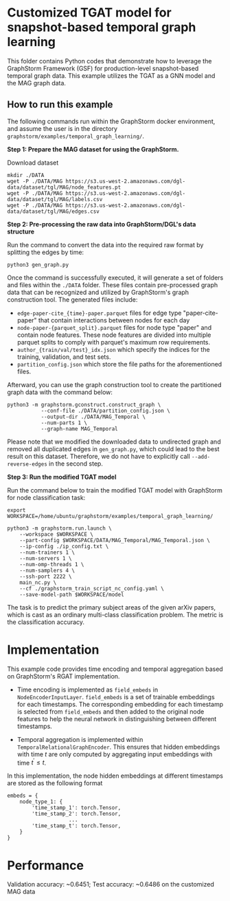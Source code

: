 # Customized TGAT model for snapshot-based temporal graph learning

This folder contains Python codes that demonstrate how to leverage the GraphStorm Framework (GSF) for production-level snapshot-based temporal graph data. This example utilizes the TGAT as a GNN model and the MAG graph data.

## How to run this example

The following commands run within the GraphStorm docker environment, and assume the user is in the directory `graphstorm/examples/temporal_graph_learning/`.

**Step 1: Prepare the MAG dataset for using the GraphStorm.**

Download dataset
```
mkdir ./DATA
wget -P ./DATA/MAG https://s3.us-west-2.amazonaws.com/dgl-data/dataset/tgl/MAG/node_features.pt
wget -P ./DATA/MAG https://s3.us-west-2.amazonaws.com/dgl-data/dataset/tgl/MAG/labels.csv
wget -P ./DATA/MAG https://s3.us-west-2.amazonaws.com/dgl-data/dataset/tgl/MAG/edges.csv
```

**Step 2: Pre-processing the raw data into GraphStorm/DGL's data structure**

Run the command to convert the data into the required raw format by splitting the edges by time:
```
python3 gen_graph.py
```

Once the command is successfully executed, it will generate a set of folders and files within the `./DATA` folder.
These files contain pre-processed graph data that can be recognized and utilized by GraphStorm's graph construction tool. The generated files include:
- `edge-paper-cite_{time}-paper.parquet` files for edge type "paper-cite-paper" that contain interactions between nodes for each day
- `node-paper-{parquet_split}.parquet` files for node type "paper" and contain node features. These node features are divided into multiple parquet splits to comply with parquet's maximum row requirements.
- `author_{train/val/test}_idx.json` which specify the indices for the training, validation, and test sets.
- `partition_config.json` which store the file paths for the aforementioned files.


Afterward, you can use the graph construction tool to create the partitioned graph data with the command below:

```
python3 -m graphstorm.gconstruct.construct_graph \
           --conf-file ./DATA/partition_config.json \
           --output-dir ./DATA/MAG_Temporal \
           --num-parts 1 \
           --graph-name MAG_Temporal
```

Please note that we modified the downloaded data to undirected graph and removed all duplicated edges in `gen_graph.py`, which could lead to the best result on this dataset. Therefore, we do not have to explicitly call `--add-reverse-edges` in the second step.

**Step 3: Run the modified TGAT model**

Run the command below to train the modified TGAT model with GraphStorm for node classification task:

```
export WORKSPACE=/home/ubuntu/graphstorm/examples/temporal_graph_learning/

python3 -m graphstorm.run.launch \
    --workspace $WORKSPACE \
    --part-config $WORKSPACE/DATA/MAG_Temporal/MAG_Temporal.json \
    --ip-config ./ip_config.txt \
    --num-trainers 1 \
    --num-servers 1 \
    --num-omp-threads 1 \
    --num-samplers 4 \
    --ssh-port 2222 \
    main_nc.py \
    --cf ./graphstorm_train_script_nc_config.yaml \
    --save-model-path $WORKSPACE/model
```

The task is to predict the primary subject areas of the given arXiv papers, which is cast as an ordinary multi-class classification problem. The metric is the classification accuracy.

# Implementation

This example code provides time encoding and temporal aggregation based on GraphStorm's RGAT implementation.

- Time encoding is implemented as `field_embeds` in `NodeEncoderInputLayer`. `field_embeds` is a set of trainable embeddings for each timestamps. The corresponding embedding for each timestamp is selected from `field_embeds` and then added to the original node features to help the neural network in distinguishing between different timestamps.

- Temporal aggregation is implemented within `TemporalRelationalGraphEncoder`. This ensures that hidden embeddings with time $t$ are only computed by aggregating input embeddings with time $t^\prime \leq t$.

In this implementation, the node hidden embeddings at different timestamps are stored as the following format
```
embeds = {
    node_type_1: {
        'time_stamp_1': torch.Tensor,
        'time_stamp_2': torch.Tensor,
                    ...
        'time_stamp_t': torch.Tensor,
    }
}
```

# Performance

Validation accuracy: ~0.6451; Test accuracy: ~0.6486 on the customized MAG data